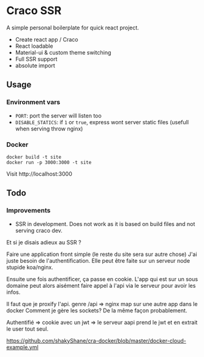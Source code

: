 # Craco SSR

A simple personal boilerplate for quick react project.

- Create react app / Craco
- React loadable
- Material-ui & custom theme switching
- Full SSR support
- absolute import

## Usage

### Environment vars

- `PORT`: port the server will listen too
- `DISABLE_STATICS`: if `1` or `true`, express wont server static files (usefull when serving throw nginx)

### Docker

```
docker build -t site
docker run -p 3000:3000 -t site
```

Visit http://localhost:3000


## Todo

### Improvements

- SSR in development. Does not work as it is based on build files and not serving craco dev.


Et si je disais adieux au SSR ?

Faire une application front simple (le reste du site sera sur autre chose)
J'ai juste besoin de l'authentification. Elle peut être faite sur un serveur node stupide koa/nginx.

Ensuite une fois authentificer, ça passe en cookie.
L'app qui est sur un sous domaine peut alors aisément faire appel à l'api via le serveur pour avoir les infos.

Il faut que je proxify l'api. genre /api => nginx map sur une autre app dans le docker
Comment je gère les sockets? De la même façon probablement.

Authentifié => cookie avec un jwt => le serveur aapi prend le jwt et en extrait le user tout seul.

https://github.com/shakyShane/cra-docker/blob/master/docker-cloud-example.yml
